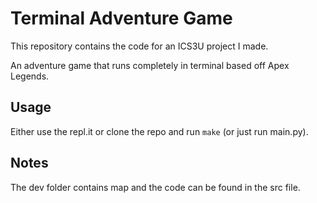 # Terminal Adventure Game

This repository contains the code for an ICS3U project I made. 

An adventure game that runs completely in terminal based off Apex Legends.

## Usage
Either use the repl.it or clone the repo and run `make` (or just run main.py). 

## Notes
The dev folder contains map and the code can be found in the src file.

